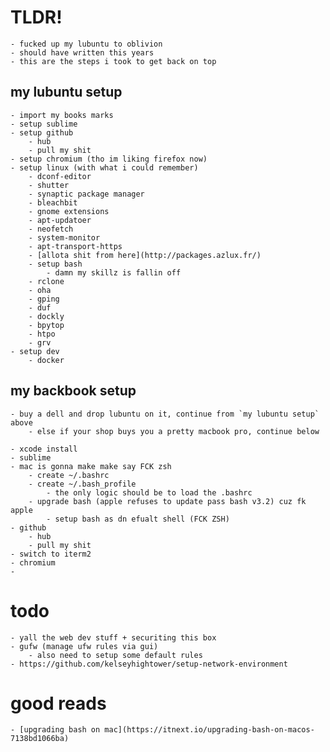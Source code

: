 # TLDR!
	- fucked up my lubuntu to oblivion
	- should have written this years 
	- this are the steps i took to get back on top

## my lubuntu setup
	- import my books marks
	- setup sublime
	- setup github
		- hub
		- pull my shit
	- setup chromium (tho im liking firefox now)
	- setup linux (with what i could remember)
		- dconf-editor
		- shutter
		- synaptic package manager
		- bleachbit
		- gnome extensions
		- apt-updatoer
		- neofetch
		- system-monitor
		- apt-transport-https
		- [allota shit from here](http://packages.azlux.fr/)
		- setup bash
			- damn my skillz is fallin off
		- rclone
		- oha
		- gping
		- duf
		- dockly
		- bpytop
		- htpo
		- grv
	- setup dev
		- docker

## my backbook setup
	- buy a dell and drop lubuntu on it, continue from `my lubuntu setup` above
		- else if your shop buys you a pretty macbook pro, continue below

	- xcode install
	- sublime
	- mac is gonna make make say FCK zsh
		- create ~/.bashrc
		- create ~/.bash_profile
			- the only logic should be to load the .bashrc
		- upgrade bash (apple refuses to update pass bash v3.2) cuz fk apple
			- setup bash as dn efualt shell (FCK ZSH)
	- github
		- hub
		- pull my shit
	- switch to iterm2
	- chromium
	- 


# todo
	- yall the web dev stuff + securiting this box
	- gufw (manage ufw rules via gui)
		- also need to setup some default rules
	- https://github.com/kelseyhightower/setup-network-environment

# good reads
	- [upgrading bash on mac](https://itnext.io/upgrading-bash-on-macos-7138bd1066ba)